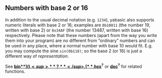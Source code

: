 ## Numbers with base 2 or 16

In addition to the usual decimal notation (e.g. ```1234```), yabasic also supports numeric literals with base 2 or 16; examples are ```0b10011``` (the number 19, written with base 2) or ```0x34AF``` (the number 13487, written with base 16) respectively. Please note that these numbers (apart from the way you write them into your program) are no different from “ordinary” numbers and can be used in any place, where a normal number with base 10 would fit. E.g. you may compute the sine ```sin(0b110)```; so the base 2 (or 16) is just a different way of *representation*.

See [**bin$**]()<sup>**?**</sup>, [**hex$**]()<sup>**?**</sup> or [**dec**]()<sup>**?**</sup> for related functions.
